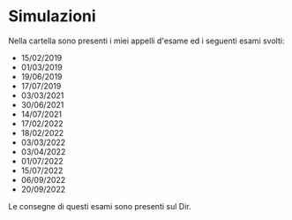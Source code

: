 # Simulazioni 

Nella cartella sono presenti i miei appelli d'esame ed i seguenti esami svolti:

- 15/02/2019
- 01/03/2019
- 19/06/2019
- 17/07/2019
- 03/03/2021
- 30/06/2021
- 14/07/2021
- 17/02/2022
- 18/02/2022
- 03/03/2022
- 03/04/2022
- 01/07/2022
- 15/07/2022
- 06/09/2022
- 20/09/2022

Le consegne di questi esami sono presenti sul Dir.